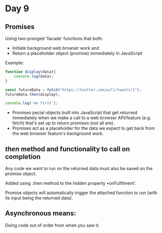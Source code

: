 <h1>Day 9</h1>

<h2>Promises</h2>

Using two-pronged 'facade' functions that both:
- Initiate background web browser work and
- Return a placeholder object (promise) immediately in JavaScript

Example:

```javascript
function display(data){
    console.log(data);
}

const futureData = fetch("https://twitter.com/will/tweets/1");
futureData.then(display);

console.log('me first');
```

- Promises pecial objects built into JavaScript that get returned immediately when we make a call to a web browser API/feature (e.g. fetch) that's set up to return promises (not all are).
- Promises act as a placeholder for the data we expect to get back from the web browser feature's background work.

## *then* method and functionality to call on completion

Any code we want to run on the returned data must also be saved on the promise object.

Added using .then method to the hidden property •onFulfilment'.

Promise objects will automatically trigger the attached function to run (with its input being the returned data).


## Asynchronous means:
Doing code out of order from when you saw it.
